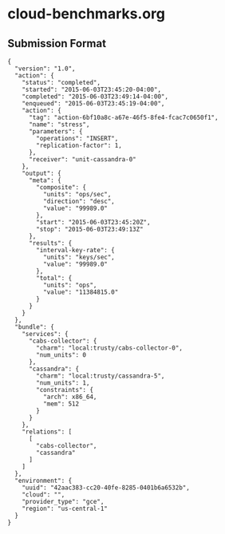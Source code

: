 # cloud-benchmarks.org

## Submission Format

    {
      "version": "1.0",
      "action": {
        "status": "completed",
        "started": "2015-06-03T23:45:20-04:00",
        "completed": "2015-06-03T23:49:14-04:00",
        "enqueued": "2015-06-03T23:45:19-04:00",
        "action": {
          "tag": "action-6bf10a8c-a67e-46f5-8fe4-fcac7c0650f1",
          "name": "stress",
          "parameters": {
            "operations": "INSERT",
            "replication-factor": 1,
          },
          "receiver": "unit-cassandra-0"
        },
        "output": {
          "meta": {
            "composite": {
              "units": "ops/sec",
              "direction": "desc",
              "value": "99989.0"
            },
            "start": "2015-06-03T23:45:20Z",
            "stop": "2015-06-03T23:49:13Z"
          },
          "results": {
            "interval-key-rate": {
              "units": "keys/sec",
              "value": "99989.0"
            },
            "total": {
              "units": "ops",
              "value": "11384815.0"
            }
          }
        }
      },
      "bundle": {
        "services": {
          "cabs-collector": {
            "charm": "local:trusty/cabs-collector-0",
            "num_units": 0
          },
          "cassandra": {
            "charm": "local:trusty/cassandra-5",
            "num_units": 1,
            "constraints": {
              "arch": x86_64,
              "mem": 512
            }
          }
        },
        "relations": [
          [
            "cabs-collector",
            "cassandra"
          ]
        ]
      },
      "environment": {
        "uuid": "42aac383-cc20-40fe-8285-0401b6a6532b",
        "cloud": "",
        "provider_type": "gce",
        "region": "us-central-1"
      }
    }
